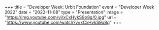 +++
title = "Developer Week: Urbit Foundation"
event = "Developer Week 2022"
date = "2022-11-08"
type = "Presentation"
image = "https://img.youtube.com/vi/xCxHvkS9o8g/0.jpg"
url = "https://www.youtube.com/watch?v=xCxHvkS9o8g"
+++